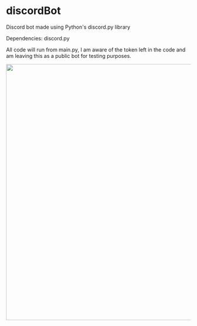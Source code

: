 # discordBot
Discord bot made using Python's discord.py library

Dependencies:
discord.py

All code will run from main.py, I am aware of the token left in the code and am leaving this as a public bot for testing purposes.

<p align='center'><img src='https://i.imgur.com/Kz7HYlM.png' width=700 alias='Preview'></p>
